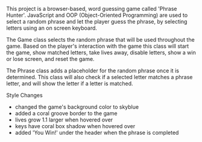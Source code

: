 This project is a browser-based, word guessing game called 'Phrase Hunter'.
JavaScript and OOP (Object-Oriented Programming) are used to select a random
phrase and let the player guess the phrase, by selecting letters using an on
screen keyboard.

The Game class selects the random phrase that will be used throughout the game.
Based on the player's interaction with the game this class will start the game,
show matched letters, take lives away, disable letters, show a win or lose screen,
and reset the game.

The Phrase class adds a placeholder for the random phrase once it is determined.
This class will also check if a selected letter matches a phrase letter, and will
show the letter if a letter is matched.

Style Changes
- changed the game's background color to skyblue
- added a coral groove border to the game
- lives grow 1.1 larger when hovered over
- keys have coral box shadow when hovered over
- added 'You Win!' under the header when the phrase is completed
